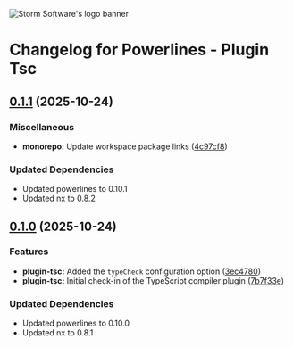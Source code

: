 ![Storm Software's logo banner](https://public.storm-cdn.com/brand-banner.png)

# Changelog for Powerlines - Plugin Tsc

## [0.1.1](https://github.com/storm-software/powerlines/releases/tag/plugin-tsc%400.1.1) (2025-10-24)

### Miscellaneous

- **monorepo:** Update workspace package links
  ([4c97cf8](https://github.com/storm-software/powerlines/commit/4c97cf8))

### Updated Dependencies

- Updated powerlines to 0.10.1
- Updated nx to 0.8.2

## [0.1.0](https://github.com/storm-software/powerlines/releases/tag/plugin-tsc%400.1.0) (2025-10-24)

### Features

- **plugin-tsc:** Added the `typeCheck` configuration option
  ([3ec4780](https://github.com/storm-software/powerlines/commit/3ec4780))
- **plugin-tsc:** Initial check-in of the TypeScript compiler plugin
  ([7b7f33e](https://github.com/storm-software/powerlines/commit/7b7f33e))

### Updated Dependencies

- Updated powerlines to 0.10.0
- Updated nx to 0.8.1
